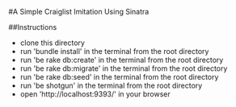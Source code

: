 #A Simple Craiglist Imitation Using Sinatra

##Instructions
* clone this directory
* run 'bundle install' in the terminal from the root directory
* run 'be rake db:create' in the terminal from the root directory
* run 'be rake db:migrate' in the terminal from the root directory
* run 'be rake db:seed' in the terminal from the root directory
* run 'be shotgun' in the terminal from the root directory
* open 'http://localhost:9393/' in your browser

